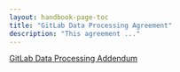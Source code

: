 ```yaml
---
layout: handbook-page-toc
title: "GitLab Data Processing Agreement"
description: "This agreement ..."
---
```


<a href="https://gitlab.com/-/ide/project/gitlab-com/legal-and-compliance/tree/master/-/DPA_Signed_09_21_21.pdf/">GitLab Data Processing Addendum</a>

